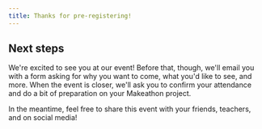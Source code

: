```yaml
---
title: Thanks for pre-registering!
---
```


## Next steps

We're excited to see you at our event! Before that, though, we'll email you with a form asking for why you want to come, what you'd like to see, and more. When the event is closer, we'll ask you to confirm your attendance and do a bit of preparation on your Makeathon project.

In the meantime, feel free to share this event with your friends, teachers, and on social media!